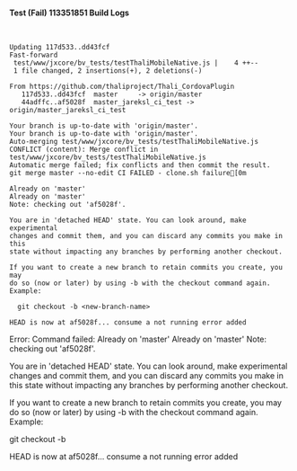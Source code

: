 #### Test (Fail) 113351851 Build Logs


```


```

```
Updating 117d533..dd43fcf
Fast-forward
 test/www/jxcore/bv_tests/testThaliMobileNative.js |    4 ++--
 1 file changed, 2 insertions(+), 2 deletions(-)

From https://github.com/thaliproject/Thali_CordovaPlugin
   117d533..dd43fcf  master     -> origin/master
   44adffc..af5028f  master_jareksl_ci_test -> origin/master_jareksl_ci_test

```

```
Your branch is up-to-date with 'origin/master'.
Your branch is up-to-date with 'origin/master'.
Auto-merging test/www/jxcore/bv_tests/testThaliMobileNative.js
CONFLICT (content): Merge conflict in test/www/jxcore/bv_tests/testThaliMobileNative.js
Automatic merge failed; fix conflicts and then commit the result.
git merge master --no-edit CI FAILED - clone.sh failure[0m

Already on 'master'
Already on 'master'
Note: checking out 'af5028f'.

You are in 'detached HEAD' state. You can look around, make experimental
changes and commit them, and you can discard any commits you make in this
state without impacting any branches by performing another checkout.

If you want to create a new branch to retain commits you create, you may
do so (now or later) by using -b with the checkout command again. Example:

  git checkout -b <new-branch-name>

HEAD is now at af5028f... consume a not running error added

```

Error: Command failed: Already on 'master'
Already on 'master'
Note: checking out 'af5028f'.

You are in 'detached HEAD' state. You can look around, make experimental
changes and commit them, and you can discard any commits you make in this
state without impacting any branches by performing another checkout.

If you want to create a new branch to retain commits you create, you may
do so (now or later) by using -b with the checkout command again. Example:

  git checkout -b <new-branch-name>

HEAD is now at af5028f... consume a not running error added
